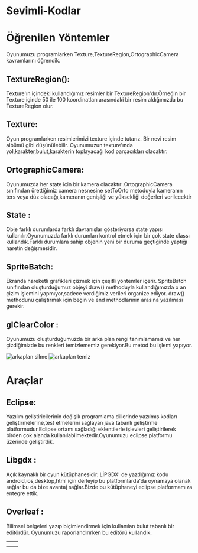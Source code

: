 # Sevimli-Kodlar

# Öğrenilen Yöntemler
Oyunumuzu programlarken Texture,TextureRegion,OrtographicCamera kavramlarını öğrendik.
## TextureRegion():
Texture'ın içindeki kullandığımız resimler bir TextureRegion'dır.Örneğin bir Texture içinde 50 ile 100 koordinatları arasındaki bir resim aldığımızda bu TextureRegion olur.
## Texture:
Oyun programlarken resimlerimizi texture içinde tutarız. Bir nevi resim albümü gibi düşünülebilir. Oyunumuzun texture'ında yol,karakter,bulut,karakterin toplayacağı kod parçacıkları olacaktır.

## OrtographicCamera:

Oyunumuzda  her state için bir kamera olacaktır .OrtographicCamera sınıfından ürettiğimiz  camera nesnesine setToOrto metoduyla kameranın ters veya düz olacağı,kameranın genişliği ve yüksekliği değerleri verilecektir

## State :
Obje farklı durumlarda farklı davranışlar gösteriyorsa state yapısı kullanılır.Oyunumuzda farklı durumları kontrol etmek için bir çok state classı kullandık.Farklı durumlara sahip objenin yeni bir duruma geçtiğinde yaptığı haretin değişmesidir.
## SpriteBatch:
Ekranda hareketli grafikleri çizmek için çeşitli yöntemler içerir. SpriteBatch sınıfından oluşturduğumuz objeyi draw() methoduyla kullandığımızda o an çizim işlemini yapmıyor,sadece verdiğimiz verileri organize ediyor. draw() methodunu çalıştırmak için begin ve end methodlarının arasına yazılması gerekir. 


## glClearColor : 
Oyunumuzu oluşturduğumuzda bir arka plan rengi tanımlamamız ve her çizdiğimizde bu renkleri temizlememiz gerekiyor.Bu metod bu işlemi yapıyor.

![arkaplan silme](https://1.bp.blogspot.com/-mpr3ty4vU_A/X_DrkSD804I/AAAAAAAAAhQ/7HY1gOX6xlQNRaZDuKkLORNMAGFLY6oyQCLcBGAsYHQ/s560/pis%2Bhali.JPG)
![arkaplan temiz](https://1.bp.blogspot.com/-Syow_vFXLPE/X_Drkf02JcI/AAAAAAAAAhM/1dGp9IiPT4sjjkpNxtTrEx4algBEYWF4QCLcBGAsYHQ/s500/temiz%2Bhali.JPG)


#  Araçlar
## Eclipse:
Yazılım geliştiricilerinin değişik programlama dillerinde yazılmış kodları geliştirmelerine,test etmelerini sağlayan java tabanlı geliştirme platformudur.Eclipse ortamı sağladığı eklentilerle işlevleri geliştirilerek birden çok alanda kullanılabilmektedir.Oyunumuzu eclipse platformu üzerinde geliştirdik.
##  Libgdx :
Açık kaynaklı bir oyun kütüphanesidir. LİPGDX' de yazdığımız kodu android,ios,desktop,html için derleyip bu platformlarda'da oynamaya olanak sağlar bu da bize avantaj sağlar.Bizde bu kütüphaneyi eclipse platformamıza entegre ettik.

##  Overleaf :
Bilimsel belgeleri yazıp biçimlendirmek için kullanılan bulut tabanlı bir editördür. Oyunumuzu raporlandırırken  bu editörü kullandık.

|   |   |      
|---|---|
|   |   |     
|   |   |    


